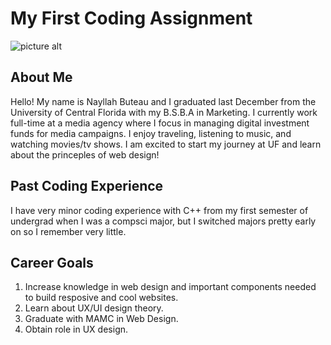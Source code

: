 # My First Coding Assignment #

![picture alt](https://static.wikia.nocookie.net/b654d7ac-a2e0-433e-bf45-17cb444def0f/scale-to-width/755)

## About Me ##
Hello! My name is Nayllah Buteau and I graduated last December from the University of Central Florida with my B.S.B.A in Marketing. I currently work full-time at a media agency where I focus in managing digital investment funds for media campaigns. I enjoy traveling, listening to music, and watching movies/tv shows. I am excited to start my journey at UF and learn about the princeples of web design!

## Past Coding Experience ##
I have very minor coding experience with C++ from my first semester of undergrad when I was a compsci major, but I switched majors pretty early on so I remember very little.

## Career Goals ##
1. Increase knowledge in web design and important components needed to build resposive and cool websites.
2. Learn about UX/UI design theory.
3. Graduate with MAMC in Web Design.
4. Obtain role in UX design.